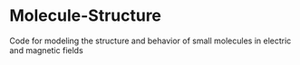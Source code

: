 # Molecule-Structure
Code for modeling the structure and behavior of small molecules in electric and magnetic fields
